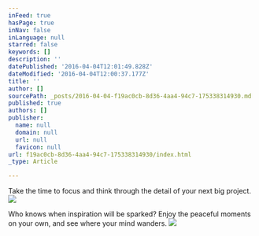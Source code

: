 ```yaml
---
inFeed: true
hasPage: true
inNav: false
inLanguage: null
starred: false
keywords: []
description: ''
datePublished: '2016-04-04T12:01:49.828Z'
dateModified: '2016-04-04T12:00:37.177Z'
title: ''
author: []
sourcePath: _posts/2016-04-04-f19ac0cb-8d36-4aa4-94c7-175338314930.md
published: true
authors: []
publisher:
  name: null
  domain: null
  url: null
  favicon: null
url: f19ac0cb-8d36-4aa4-94c7-175338314930/index.html
_type: Article

---
```

Take the time to focus and think through the detail of your next big project.
![](https://the-grid-user-content.s3-us-west-2.amazonaws.com/ddde0c45-cb59-47ff-a409-48d94f59e981.jpg)

Who knows when inspiration will be sparked? Enjoy the peaceful moments on your own, and see where your mind wanders.
![](https://the-grid-user-content.s3-us-west-2.amazonaws.com/347b26ea-337b-469d-9043-aa8f8af8376a.jpg)